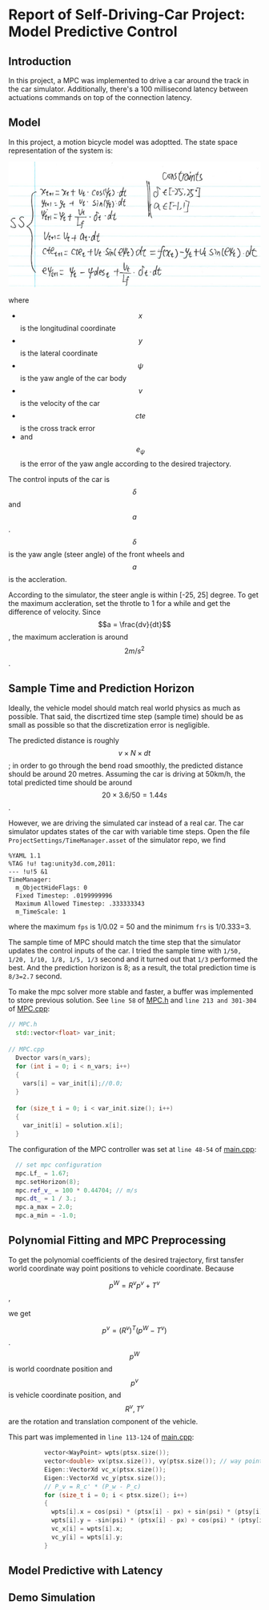 # Report of Self-Driving-Car Project: Model Predictive Control

<script src="https://cdnjs.cloudflare.com/ajax/libs/mathjax/2.7.0/MathJax.js?config=TeX-AMS-MML_HTMLorMML" type="text/javascript"></script>

## Introduction

In this project, a MPC was implemented to drive a car around the track in the car simulator. Additionally, there's a 100 millisecond latency between actuations commands on top of the connection latency.


## Model

In this project, a motion bicycle model was adoptted. The state space representation of the system is:

<div style="text-align:center"><img src ='./images/Screenshot from 2018-05-28 20-04-39.png' /></div>

where 

* $$x$$ is the longitudinal coordinate
* $$y$$ is the lateral coordinate
* $$\psi$$ is the yaw angle of the car body
* $$v$$ is the velocity of the car
* $$cte$$ is the cross track error
* and $$e_{\psi}$$ is the error of the yaw angle according to the desired trajectory.

The control inputs of the car is $$\delta$$ and $$a$$. $$\delta$$ is the yaw angle (steer angle) of the front wheels and $$a$$ is the accleration.

According to the simulator, the steer angle is within [-25, 25] degree. To get the maximum accleration, set the throtle to 1 for a while and get the difference of velocity. Since $$a = \frac{dv}{dt}$$, the maximum accleration is around $$2m/s^2$$.


## Sample Time and Prediction Horizon

Ideally, the vehicle model should match real world physics as much as possible. That said, the discrtized time step (sample time) should be as small as possible so that the discretization error is negligible. 

The predicted distance is roughly $$v\times N\times dt$$; in order to go through the bend road smoothly, the predicted distance should be around 20 metres. Assuming the car is driving at 50km/h, the total predicted time should be around $$20\times3.6/50=1.44s$$.

However, we are driving the simulated car instead of a real car. The car simulator updates states of the car with variable time steps. Open the file `ProjectSettings/TimeManager.asset` of the simulator repo, we find

```
%YAML 1.1
%TAG !u! tag:unity3d.com,2011:
--- !u!5 &1
TimeManager:
  m_ObjectHideFlags: 0
  Fixed Timestep: .0199999996
  Maximum Allowed Timestep: .333333343
  m_TimeScale: 1
```

where the maximum `fps` is 1/0.02 = 50 and the minimum `frs` is 1/0.333=3.

The sample time of MPC should match the time step that the simulator updates the control inputs of the car. I tried the sample time with `1/50, 1/20, 1/10, 1/8, 1/5, 1/3` second and it turned out that `1/3` performed the best. And the prediction horizon is 8; as a result, the total prediction time is `8/3=2.7` second.

To make the mpc solver more stable and faster, a buffer was implemented to store previous solution. See `line 58` of [MPC.h](./src/MPC.h) and `line 213 and 301-304` of [MPC.cpp](./src/MPC.cpp):

```cpp
// MPC.h
  std::vector<float> var_init;

// MPC.cpp
  Dvector vars(n_vars);
  for (int i = 0; i < n_vars; i++)
  {
    vars[i] = var_init[i];//0.0;
  }

  for (size_t i = 0; i < var_init.size(); i++)
  {
    var_init[i] = solution.x[i];
  }
```

The configuration of the MPC controller was set at `line 48-54` of [main.cpp](./src/main.cpp):

``` cpp
  // set mpc configuration
  mpc.Lf_ = 1.67;
  mpc.setHorizon(8);
  mpc.ref_v_ = 100 * 0.44704; // m/s
  mpc.dt_ = 1 / 3.;
  mpc.a_max = 2.0;
  mpc.a_min = -1.0;
```

## Polynomial Fitting and MPC Preprocessing

To get the polynomial coefficients of the desired trajectory, first tansfer world coordinate way point positions to vehicle coordinate. Because

$$p^W = R^vp^v+T^v$$,

we get

$$p^v = (R^v)^T (p^W-T^v)$$. $$p^W$$ is world coordnate position and $$p^v$$ is vehicle coordinate position, and $$R^v, T^v$$ are the rotation and translation component of the vehicle.

This part was implemented in `line 113-124` of [main.cpp](./src/main.cpp):

```cpp
          vector<WayPoint> wpts(ptsx.size());
          vector<double> vx(ptsx.size()), vy(ptsx.size()); // way points in vehicle coordinate system
          Eigen::VectorXd vc_x(ptsx.size());
          Eigen::VectorXd vc_y(ptsx.size());
          // P_v = R_c' * (P_w - P_c)
          for (size_t i = 0; i < ptsx.size(); i++)
          {
            wpts[i].x = cos(psi) * (ptsx[i] - px) + sin(psi) * (ptsy[i] - py);
            wpts[i].y = -sin(psi) * (ptsx[i] - px) + cos(psi) * (ptsy[i] - py);
            vc_x[i] = wpts[i].x;
            vc_y[i] = wpts[i].y;
          }
```

## Model Predictive with Latency

## Demo Simulation

